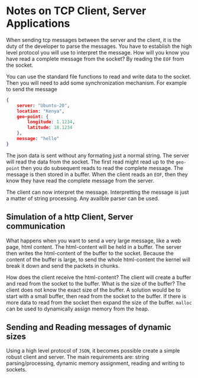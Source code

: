 # Notes on TCP Client, Server Applications

When sending tcp messages between the server and the client, it is the duty of the developer to parse the messages. You have to establish the high level protocol you will use to interpret the message. How will you know you have read a complete message from the socket? By reading the `EOF` from the socket.

You can use the standard file functions to read and write data to the socket. Then you will need to add some synchronization mechanism. For example to send the message 

```json
{
    server: "Ubuntu-20", 
    location: "Kenya", 
    geo-point: {
        longitude: 1.1234, 
        latitude: 18.1234
    }, 
    message: "hello"
}
```

The json data is sent without any formating just a normal string. The server will read the data from the socket. The first read might read up to the `geo-point` then you do subsequent reads to read the complete message. The message is then stored in a buffer. When the client reads an `EOF`, then they know they have read the complete message from the server. 

The client can now interpret the message. Interpretting the message is just a matter of string processing. Any availble parser can be used.

## Simulation of a http Client, Server communication

What happens when you want to send a very large message, like a web page, html content. The html-content will be held in a buffer. The server then writes the html-content of the buffer to the socket. Because the content of the buffer is large, to send the whole html-content the kernel will break it down and send the packets in chunks.

How does the client receive the html-content? The client will create a buffer and read from the socket to the buffer. What is the size of the buffer? The client does not know the exact size of the buffer. A solution would be to start with a small buffer, then read from the socket to the buffer. If there is more data to read from the socket then expand the size of the buffer. `malloc` can be used to dynamically assign memory from the heap.

## Sending and Reading messages of dynamic sizes

Using a high level protocol of `JSON`, it becomes possible create a simple robust client and server. The main requirements are: string parsing/processing, dynamic memory assignment, reading and writing to sockets.